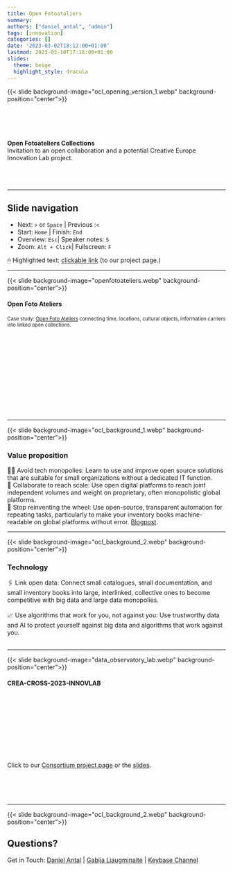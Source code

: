 ```yaml
---
title: Open Fotoataliers
summary: 
authors: ["daniel_antal", "admin"]
tags: [innovation]
categories: []
date: '2023-03-02T18:12:00+01:00'
lastmod: 2023-03-10T17:18:00+01:00
slides:
  theme: beige
  highlight_style: dracula
---
```


{{< slide background-image="ocl_opening_version_1.webp" background-position="center">}}
<br/><br/><br/><br/><br/></br><b>Open Fotoateliers Collections</b>
<br/>Invitation to an open collaboration and a potential Creative Europe Innovation Lab project.<br/></br></br></br>

---

## Slide navigation

- Next: `️>` or `Space` | Previous :️`<`
- Start: `Home` | Finish: `End`
- Overview: `Esc`|  Speaker notes: `S`
- Zoom: `Alt + Click️`|  Fullscreen: `F`

🖱 Highlighted text: [clickable link](https://reprex.nl/project/musiceviota/) (to our project page.) 

---

{{< slide background-image="openfotoateliers.webp" background-position="center">}}
#### Open Foto Ateliers
<p style="font-size:80%;" align="left">Case study: <a href="https://www.opencollections.net/collections/openfotoateliers/">Open Foto Ateliers</a> connecting time, locations, cultural objects, information carriers  into linked open collections.</p>
<br/><br/><br/><br/><br/><br/><br/></br></br></br></br>

---

{{< slide background-image="ocl_background_1.webp" background-position="center">}}
### Value proposition

✋🏾 Avoid tech monopolies: Learn to use and improve open source solutions that are suitable for small organizations without a dedicated IT function.<br/>
🧩 Collaborate to reach scale: Use open digital platforms to reach joint independent volumes and weight on proprietary, often monopolistic global platforms.<br/>
🛞 Stop reinventing the wheel: Use open-source, transparent automation for repeating tasks, particularly to make your inventory books machine-readable on global platforms without error. [Blogpost](https://dataandlyrics.com/post/2021-07-08-data-sisyphus/).

---

{{< slide background-image="ocl_background_2.webp" background-position="center">}}
### Technology

🖇️ Link open data: Connect small catalogues, small documentation, and small inventory books into large, interlinked, collective ones to become competitive with big data and large data monopolies.</br></br>
📈 Use algorithms that work for you, not against you: Use trustworthy data and AI to protect yourself against big data and algorithms that work against you.
<br/></br>

---

{{< slide background-image="data_observatory_lab.webp" background-position="center">}}
#### CREA-CROSS-2023-INNOVLAB

<br/><br/><br/><br/><br/><br/><br/></br><br/>
Click to our [Consortium project page](https://www.opencollections.net/project/crea-innovlab-2023/) or the  [slides](https://www.opencollections.net/slides/crea-innovlab-2023/).
<br/></br><br/></br></br>

--- 
{{< slide background-image="ocl_background_2.webp" background-position="center">}}
## Questions?
Get in Touch:  [Daniel Antal](https://www.linkedin.com/in/antaldaniel/) | [Gabija Liaugminaitė](https://www.linkedin.com/in/gabija-liaugminait%C4%97-5a906a152/) | [Keybase Channel](https://keybase.io/team/reprexcommunity)